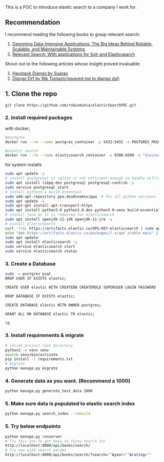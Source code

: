 This is a POC to introduce elastic search to a company I work for.

## Recommendation

I recommend reading the following books to grasp relevant search:

1. [Designing Data-Intensive Applications: The Big Ideas Behind Reliable, Scalable, and Maintainable Systems](https://www.amazon.com/Designing-Data-Intensive-Applications-Reliable-Maintainable/dp/1449373321)
2. [Relevant Search: With applications for Solr and Elasticsearch](https://www.amazon.com/Relevant-Search-applications-Solr-Elasticsearch/dp/161729277X)

Shout-out to the following articles whose insight proved invaluable:

1. [Haystack Django by Suarav](https://www.linkedin.com/pulse/build-blazing-fast-rest-api-using-django-haystack-saurav-sharma/)
2. [Django Drf by Nik Tomazic(swayed me to django dsl)](https://www.testdriven.io/blog/django-drf-elasticsearch/)

## 1. Clone the repo

```bash
git clone https://github.com/robinmuhia/elasticSearchPOC.git

```

### 2. Install required packages

with docker;

```bash
#postgres
docker run --rm --name postgres_container -p 5432:5432 -e POSTGRES_PASSWORD=mysecretpassword -d postgres:latest

#elastic search
docker run --rm --name elasticsearch_container -p 9200:9200 -e "discovery.type=single-node" -e "xpack.security.enabled=false" elasticsearch:8.10.2

```

for system installs

```bash
sudo apt update -y
# install postgresql as sqlite is not efficient enough to handle millions of records
sudo apt install libpq-dev postgresql postgresql-contrib -y
sudo service postgresql start
# install python3 & build-essential
sudo add-apt-repository ppa:deadsnakes/ppa  # for all python versions
sudo apt update -y
sudo apt-get install apt-transport-https
sudo apt install python3.8 python3.8-dev python3.8-venv build-essential -y
# install java as it is required for elasticsearch
sudo apt install openjdk-11-jdk openjdk-11-jre -y
# install ElasticSearch
curl -fsSL https://artifacts.elastic.co/GPG-KEY-elasticsearch | sudo apt-key add -
echo "deb https://artifacts.elastic.co/packages/7.x/apt stable main" | sudo tee -a /etc/apt/sources.list.d/elastic-7.x.list
sudo apt update
sudo apt install elasticsearch -y
sudo service elasticsearch start
sudo service elasticsearch status
```

### 3. Create a Database

```bash
sudo -u postgres psql
DROP USER IF EXISTS elastic;

CREATE USER elastic WITH CREATEDB CREATEROLE SUPERUSER LOGIN PASSWORD 'elastic';

DROP DATABASE IF EXISTS elastic;

CREATE DATABASE elastic WITH OWNER postgres;

GRANT ALL ON DATABASE elastic TO elastic;

\q
```

### 3. Install requirements & migrate

```bash
# inside project root directory
python3 -m venv venv
source venv/bin/activate
pip install -r requirements.txt
# migrate
python manage.py migrate
```

### 4. Generate data as you want. (Recommend a 1000)

```bash
python manage.py generate_test_data 1000
```

### 5. Make sure data is populated to elastic search index

```bash
python manage.py search_index --rebuild
```

### 5. Try below endpoints

```bash
python manage.py runserver
# Try this one to get data to fuzzy search for
http://localhost:8000/api/books/search/
# Try now with search params
http://localhost:8000/api/books/search/?search=""&year=""&rating=""
```
